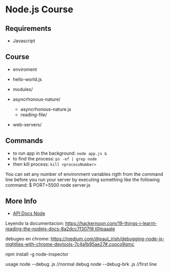 # Node.js Course

## Requirements
- Javascript


## Course
- enviroment
- hello-world.js
- modules/

- asyncrhonous-nature/
  - asyncrhonous-nature.js
  - reading-file/
- web-servers/

## Commands
- to run app in the background: `node app.js &`
- to find the process: `ps -ef | grep node`
- then kill process: `kill <processNumber>`

You can set any number of environment variables rigth from the command line before you
    run your server by executing something like the following command:
    $ PORT=5500 node server.js

## More Info
- [API Docs Node](https://nodejs.org/api/)

Leyendo la documentacion:
https://hackernoon.com/19-things-i-learnt-reading-the-nodejs-docs-8a2dcc7f307f#.t0tpaaale

debugeo en chrome:
https://medium.com/@paul_irish/debugging-node-js-nightlies-with-chrome-devtools-7c4a1b95ae27#.cooco9gmc

npm install -g node-inspector

usage
node --debug <myapp>.js //normal debug
node --debug-brk <myapp>.js //first line
